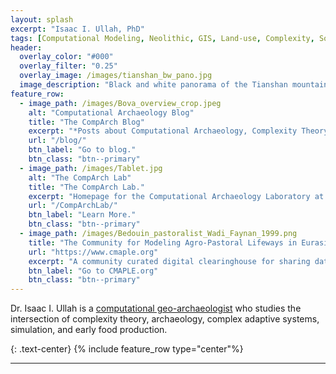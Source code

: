 ```yaml
---
layout: splash
excerpt: "Isaac I. Ullah, PhD"
tags: [Computational Modeling, Neolithic, GIS, Land-use, Complexity, Social-Environmental Systems]
header:
  overlay_color: "#000"
  overlay_filter: "0.25"
  overlay_image: /images/tianshan_bw_pano.jpg
  image_description: "Black and white panorama of the Tianshan mountains in southern Kazakhstan"
feature_row:
  - image_path: /images/Bova_overview_crop.jpeg
    alt: "Computational Archaeology Blog"
    title: "The CompArch Blog"
    excerpt: "*Posts about Computational Archaeology, Complexity Theory, GIS, Agent Based Modeling, and more...*"
    url: "/blog/"
    btn_label: "Go to blog."
    btn_class: "btn--primary"
  - image_path: /images/Tablet.jpg
    alt: "The CompArch Lab"
    title: "The CompArch Lab."
    excerpt: "Homepage for the Computational Archaeology Laboratory at San Diego State University."
    url: "/CompArchLab/"
    btn_label: "Learn More."
    btn_class: "btn--primary"
  - image_path: /images/Bedouin_pastoralist_Wadi_Faynan_1999.png
    title: "The Community for Modeling Agro-Pastoral Lifeways in Eurasia"
    url: "https://www.cmaple.org"
    excerpt: "A community curated digital clearinghouse for sharing data and models about Agro-Pastoralism in Eurasia."
    btn_label: "Go to CMAPLE.org"
    btn_class: "btn--primary"
---
```

Dr. Isaac I. Ullah is a [computational geo-archaeologist](https://isaacullah.github.io/What-is-Computational-Archaeology/) who studies the intersection of complexity theory, archaeology, complex adaptive systems, simulation, and early food production.

{: .text-center}
{% include feature_row type="center"%}


---
